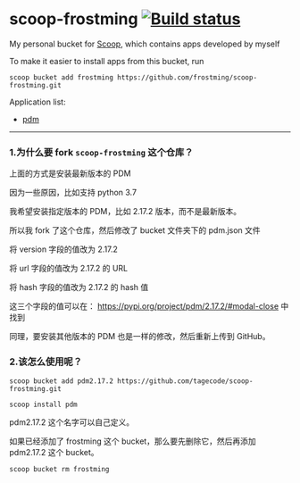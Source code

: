 # scoop-frostming [![Build status](https://ci.appveyor.com/api/projects/status/029wg97af9l3f3v0?svg=true)](https://ci.appveyor.com/project/frostming/scoop-frostming)

My personal bucket for [Scoop](http://scoop.sh), which contains apps developed by myself

To make it easier to install apps from this bucket, run

    scoop bucket add frostming https://github.com/frostming/scoop-frostming.git

Application list:

-   [pdm](https://pdm.fming.dev)


---
### 1.为什么要 fork `scoop-frostming` 这个仓库？
上面的方式是安装最新版本的 PDM

因为一些原因，比如支持 python 3.7

我希望安装指定版本的 PDM，比如 2.17.2 版本，而不是最新版本。

所以我 fork 了这个仓库，然后修改了 bucket 文件夹下的 pdm.json 文件

将 version 字段的值改为 2.17.2

将 url 字段的值改为 2.17.2 的 URL

将 hash 字段的值改为 2.17.2 的 hash 值

这三个字段的值可以在： https://pypi.org/project/pdm/2.17.2/#modal-close 中找到

同理，要安装其他版本的 PDM 也是一样的修改，然后重新上传到 GitHub。

### 2.该怎么使用呢？

    scoop bucket add pdm2.17.2 https://github.com/tagecode/scoop-frostming.git

    scoop install pdm

pdm2.17.2 这个名字可以自己定义。

如果已经添加了 frostming 这个 bucket，那么要先删除它，然后再添加 pdm2.17.2 这个 bucket。

    scoop bucket rm frostming
